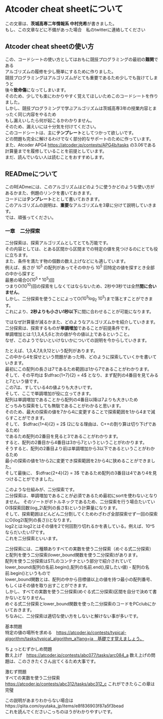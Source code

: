 # Atcoder cheat sheetについて
この文章は、**茨城高専二年情報系 中村充希**が書きました。  
もし、この文章などに不備があった場合　私のtwitterに連絡してください  
  
## Atcoder cheat sheetの使い方 
この、コードシートの使い方としてはおもに競技プログラミングの最初の**難関**である  
アルゴリズムの履修を少し簡単にするために作りました。  
競技プログラミングはアルゴリズムがとても重要であるため少しでも抜けてしまうと  
後々**致命傷**になってしまいます。  
そのため、少しでも楽にわかりやすく覚えてほしいためこのコードシートを作りました。  
しかし、競技プログラミングで学ぶアルゴリズムは茨城高専3年の授業内容とまったく同じ内容をやるため  
もし漏えいしたら何が起こるかわかりません。  
そのため、漏えいには十分気を付けてください。  
このコードシートは、主に**テンプレート**としてつかって欲しいです。  
どの問題も完全に解けるわけでなく部分的なサポートのために作っています。  
また、Atcoder APG4 https://atcoder.jp/contests/APG4b/tasks の3.06である  
計算量までを履修していることを前提としています。  
まだ、読んでいない人は読むことをおすすめします。    

## READmeについて  
このREADmeには、このアルゴリズムはどのように使うかどのような使い方があるかまた、例題のリンクを書いておきます。  
コードには**テンプレート**ととして書いておきます。  
このアルゴリズムの説明は、**重要**なアルゴリズムを3章に分けて説明していきます。  
では、頑張ってください。  
  
  
  
### 一章　二分探索
二分探索は、探索アルゴリズムとしてとても万能です。  
その内容としては、とある区間から区間までの特定の値を見つけるのにとても役に立ちます。  
また、条件を満たす物の個数の数え上げなどにも適しています。  
例えば、長さが
$10^5$
の配列があってその中から
$10^5$
回特定の値を探すとき全部の中から探すと  
最悪の場合O($10^5*10^5$)回  
つまりO($10^{10}$)回の探索をしなくてはならないため、2秒や3秒では全然**間に合いません**。  
しかし、二分探索を使うことによってO($10^5\log_2\ 10^5$)まで落とすことができます。  
これにより、**2秒よりも小さい1秒以下**に間に合わせることが可能になります。  
  
ではなぜ計算量が減るかまた、どのようなアルゴリズムかを紹介していきます。  
二分探索は、探索するものが**単調増加**であることが前提条件です。  
単調増加とは:1,1,3,4,5,6と次の値が今の値以上であるということ。  
なぜ、このようでないといけないかについての説明を今からしていきます。  
  
たとえば、1,3,4,7,8,9,12という配列があります。  
この中から4を探せという問題があった時、どのように探索していくかを書いていきます。  
最初にこの配列の長さは7であるため範囲は1から7であることがわかります。  
そして、その平均は
$\dfrac{1+7}{2} = 4$
となり、まず配列の4番目を見てみると7という値です。  
この7は、すしている4の値よりも大きいです。  
そして、ここで単調増加が役に立ってきます。  
配列は単調増加であることから配列の4番目以降は7よりも大きいため  
どっちみち探索をしても無駄であることがわかると思います。  
そのため、最大の探索の値を7から4に変更することで探索範囲を1から4まで減らすことができます。  
そして、
$\dfrac{1+4}{2} = 2$ 
(2になる理由は、C++の割り算は切り下げであるため)  
であるため配列の2番目を見ると3であることがわかります。  
すると、配列の2番目から4番目は3から7というということがわかります。  
そうすると、配列の2番目より前は単調増加から3以下であるということがわかるため  
最小の探索の値を1から2に変更でき探索範囲を2から4に狭めることができました。  
そして最後に、
$\dfrac{2+4}{2} = 3$
であるため配列の3番目は4であり4を見つけることができました。  
  
このような仕組みが、二分探索です。  
二分探索は、単調増加であることが必須であるため最初にsortを使わないとなりません。
そのソートがボトルネックであるため、二分探索を行う場合たいていO($探索回数\log_2\配列の長さ$)という計算量になります。  
そして、探索範囲はどんどん二分割してくためわざわざ全部探索せず一回の探索にO(log2(配列の長さ))となります。  
log2とは:log2とはその値を2で何回割り切れるかを表している。例えば、10^5ならだいたい17です。  
これを二分探索といいます。  
  
二分探索には、二種類ありすべての実数を使う二分探索（めぐる式二分探索）  
と配列を使う二分探索(lower_bound関数を使う二分探索)があります。  
配列を使う二分探索はSTLのコンテナという部分で紹介されていて  
lower_bound(配列の名前.begin(),配列の名前.end(),探したい値) - 配列の名前.begin()というもので  
lower_bound関数とは、配列の中から目標値以上の値を持つ最小の配列番号、もしくはその値を取り出すことができます。   
しかし、すべての実数を使う二分探索(めぐる式二分探索)区間を自分で決めて書かないとなりません。  
めぐる式二分探索とlower_bound関数を使った二分探索のコードをPCclubにかいておきます。  
ちなみに、二分探索は適切な使い方をしないと解けない事が多いです。  
  
  
基本問題  
特定の値の場所を求める　https://atcoder.jp/contests/typical-algorithm/tasks/typical_algorithm_a?lang=ja　基礎です覚えましょう。  
  
ちょっとむずかしめ問題  
数え上げ　https://atcoder.jp/contests/abc077/tasks/arc084_a  数え上げの問題は、このさきたくさん出てくるため大事です。
  
激むず問題  
すべての実数を使う二分探索　https://atcoder.jp/contests/abc312/tasks/abc312_c  これができたらこの章は完璧 
  
この説明があまりわからない場合はhttps://qiita.com/oyutaka_jp/items/e8f836903f87a5f3bead  
これを読んでくださいこっちのほうがわかりやすいです。  